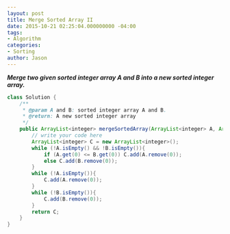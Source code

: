 ```yaml
---
layout: post
title: Merge Sorted Array II
date: 2015-10-21 02:25:04.000000000 -04:00
tags:
- Algorithm
categories:
- Sorting
author: Jason
---
```

<p><strong><em>Merge two given sorted integer array A and B into a new sorted integer array.</em></strong></p>


``` java
class Solution {
    /**
     * @param A and B: sorted integer array A and B.
     * @return: A new sorted integer array
     */
    public ArrayList<integer> mergeSortedArray(ArrayList<integer> A, ArrayList<integer> B) {
        // write your code here
        ArrayList<integer> C = new ArrayList<integer>();
        while (!A.isEmpty() && !B.isEmpty()){
            if (A.get(0) <= B.get(0)) C.add(A.remove(0));
            else C.add(B.remove(0));
        }
        while (!A.isEmpty()){
            C.add(A.remove(0));
        }
        while (!B.isEmpty()){
            C.add(B.remove(0));
        }
        return C;
    }
}
```
